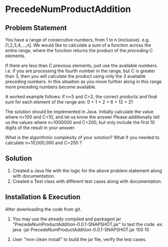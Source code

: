 # PrecedeNumProductAddition

## Problem Statement
You have a range of consecutive numbers, from 1 to n (inclusive). e.g. [1,2,3,4,...,n]. We would like to calculate a sum of a function across the entire range, where the function returns the product of the *preceding* C elements.
 
If there are less than C previous elements, just use the available numbers. i.e. if you are processing the fourth number in the range, but C is greater than 3, then you will calculate the product using only the 3 available preceding numbers. In this situation as you move further along in this range more preceding numbers become available.
 
A worked example follows: if n=5 and C=2, the correct products and final sum for each element of the range are: 0 + 1 + 2 + 6 + 12 = 21
 
The solution should be implemented in Java. Initially calculate the value where n=100 and C=10, and let us know the answer
Please additionally tell us the values where n=1000000 and C=200, but only include the first 10 digits of the result in your answer.
 
What is the algorithmic complexity of your solution? What if you needed to calculate n=10,000,000 and C=200 ?

## Solution
1. Created a Java file with the logic for the above problem statement along with documentation.
2. Created a Test class with different test cases along with documentation.

## Installation & Execution
 After downloading the code from git. 
 1. You may use the already compiled and packaged jar "PrecedeNumProductAddition-0.0.1-SNAPSHOT.jar" to test the code.
	ex: java -jar PrecedeNumProductAddition-0.0.1-SNAPSHOT.jar 100 10
	
 2. User "mvn clean install" to build the jar file, verify the test cases.
